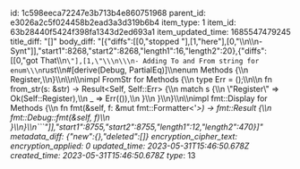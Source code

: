 id: 1c598eeca72247e3b713b4e860751968
parent_id: e3026a2c5f024458b2ead3a3d319b6b4
item_type: 1
item_id: 63b28440f5424f398fa1343d2ed693a1
item_updated_time: 1685547479245
title_diff: "[]"
body_diff: "[{\"diffs\":[[0,\"stopped \"],[1,\"here\"],[0,\"\\\n\\\n- Synt\"]],\"start1\":8268,\"start2\":8268,\"length1\":16,\"length2\":20},{\"diffs\":[[0,\"got That\\\n```\"],[1,\"\\\n\\\n- Adding To and From string for enum\\\n```rust\\\n#[derive(Debug, PartialEq)]\\\nenum Methods {\\\n    Register,\\\n}\\\n\\\n\\\nimpl FromStr for Methods {\\\n    type Err = ();\\\n\\\n    fn from_str(s: &str) -> Result<Self, Self::Err> {\\\n        match s {\\\n            \\\"Register\\\" => Ok(Self::Register),\\\n            _ => Err(()),\\\n        }\\\n    }\\\n}\\\n\\\nimpl fmt::Display for Methods {\\\n    fn fmt(&self, f: &mut fmt::Formatter<'_>) -> fmt::Result {\\\n        fmt::Debug::fmt(&self, f)\\\n    }\\\n}\\\n```\"]],\"start1\":8755,\"start2\":8755,\"length1\":12,\"length2\":470}]"
metadata_diff: {"new":{},"deleted":[]}
encryption_cipher_text: 
encryption_applied: 0
updated_time: 2023-05-31T15:46:50.678Z
created_time: 2023-05-31T15:46:50.678Z
type_: 13